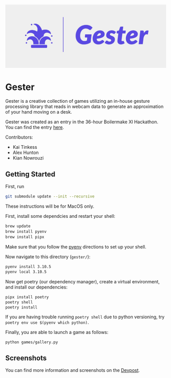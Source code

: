 ![logo](screenshots/Gester-logos.jpeg)

# Gester

Gester is a creative collection of games utilizing an in-house gesture processing library that reads in webcam data to generate an approximation of your hand moving on a desk.

Gester was created as an entry in the 36-hour Boilermake XI Hackathon. You can find the entry [here](https://devpost.com/software/gester-a-gesture-based-arcade-platform).

Contributors:
- Kai Tinkess
- Alex Hunton
- Kian Nowrouzi

## Getting Started

First, run
```bash
git submodule update --init --recursive
```

These instructions will be for MacOS only.

First, install some dependcies and restart your shell:
```bash
brew update
brew install pyenv
brew install pipx
```

Make sure that you follow the [pyenv](https://github.com/pyenv/pyenv) directions to set up your shell.

Now navigate to this directory (`gester/`):
```bash
pyenv install 3.10.5
pyenv local 3.10.5
```

Now get poetry (our dependency manager), create a virtual environment, and install our dependencies:
```
pipx install poetry
poetry shell
poetry install
```

If you are having trouble running `poetry shell` due to python versioning, try `poetry env use $(pyenv which python)`.

Finally, you are able to launch a game as follows:
```
python games/gallery.py
```

## Screenshots

You can find more information and screenshots on the [Devpost](https://devpost.com/software/gester-a-gesture-based-arcade-platform).
